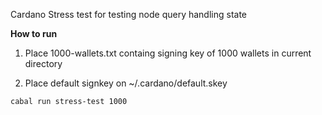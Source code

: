 Cardano Stress test for testing node query handling state

**How to run**

1. Place 1000-wallets.txt containg signing key of 1000 wallets in current directory
 
2. Place default signkey on ~/.cardano/default.skey

```
cabal run stress-test 1000
